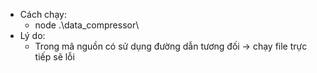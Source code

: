 * Cách chạy:
    - node .\data_compressor\
* Lý do:
    - Trong mã nguồn có sử dụng đường dẫn tương đối -> chạy file trực tiếp sẽ lỗi